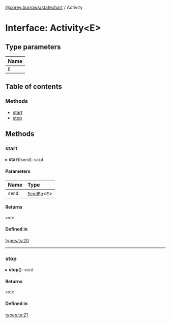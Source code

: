 [@corey.burrows/statechart](../README.md) / Activity

# Interface: Activity<E\>

## Type parameters

| Name |
| :------ |
| `E` |

## Table of contents

### Methods

- [start](Activity.md#start)
- [stop](Activity.md#stop)

## Methods

### start

▸ **start**(`send`): `void`

#### Parameters

| Name | Type |
| :------ | :------ |
| `send` | [`SendFn`](../README.md#sendfn)<`E`\> |

#### Returns

`void`

#### Defined in

[types.ts:20](https://github.com/burrows/statechart/blob/39f3eaa/src/types.ts#L20)

___

### stop

▸ **stop**(): `void`

#### Returns

`void`

#### Defined in

[types.ts:21](https://github.com/burrows/statechart/blob/39f3eaa/src/types.ts#L21)
